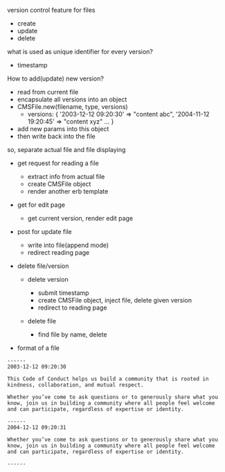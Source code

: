 version control feature for files
  - create
  - update
  - delete

what is used as unique identifier for every version?
  - timestamp

How to add(update) new version?
  - read from current file
  - encapsulate all versions into an object
  - CMSFile.new(filename, type, versions)
    - versions: { '2003-12-12 09:20:30' => "content abc", '2004-11-12 19:20:45' => "content xyz" ... }
  - add new params into this object
  - then write back into the file

so, separate actual file and file displaying

- get request for reading a file
  - extract info from actual file
  - create CMSFile object
  - render another erb template

- get for edit page
  - get current version, render edit page
- post for update file
  - write into file(append mode)
  - redirect reading page

- delete file/version
  - delete version
    - submit timestamp
    - create CMSFile object, inject file, delete given version
    - redirect to reading page

  - delete file
    - find file by name, delete


- format of a file

```
------
2003-12-12 09:20:30

This Code of Conduct helps us build a community that is rooted in kindness, collaboration, and mutual respect.

Whether you’ve come to ask questions or to generously share what you know, join us in building a community where all people feel welcome and can participate, regardless of expertise or identity.

------
2004-12-12 09:20:31

Whether you’ve come to ask questions or to generously share what you know, join us in building a community where all people feel welcome and can participate, regardless of expertise or identity.

------
```
